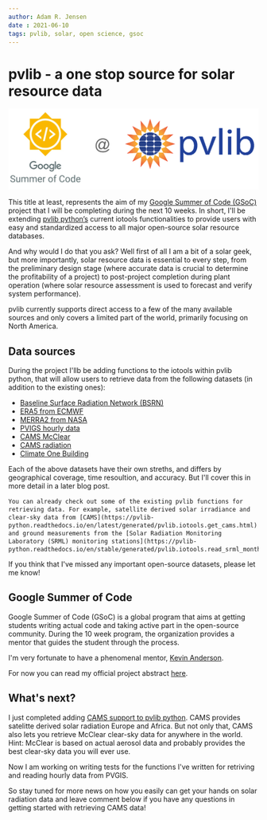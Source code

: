```yaml
---
author: Adam R. Jensen
date : 2021-06-10
tags: pvlib, solar, open science, gsoc
---
```


# pvlib - a one stop source for solar resource data
![gsoc and pvlib logo](/images/gsoc_at_pvlib.png)

This title at least, represents the aim of my [Google Summer of Code (GSoC)](https://summerofcode.withgoogle.com/about/) project that I will be completing during the next 10 weeks. In short, I'll be extending [pvlib python’s](https://pvlib-python.readthedocs.io/en/stable/) current iotools functionalities to provide users with easy and standardized access to all major open-source solar resource databases.

And why would I do that you ask? Well first of all I am a bit of a solar geek, but more importantly, solar resource data is essential to every step, from the preliminary design stage (where accurate data is crucial to determine the profitability of a project) to post-project completion during plant operation (where solar resource assessment is used to forecast and verify system performance).

pvlib currently supports direct access to a few of the many available sources and only covers a limited part of the world, primarily focusing on North America.


## Data sources
During the project I'llb be adding functions to the iotools within pvlib python, that will allow users to retrieve data from the following datasets (in addition to the existing ones):
- [Baseline Surface Radiation Network (BSRN)](https://bsrn.awi.de/) 
- [ERA5 from ECMWF](https://www.ecmwf.int/en/forecasts/datasets/reanalysis-datasets/era5)
- [MERRA2 from NASA](https://gmao.gsfc.nasa.gov/reanalysis/MERRA-2/)
- [PVIGS hourly data](https://ec.europa.eu/jrc/en/PVGIS/tools/hourly-radiation)
- [CAMS McClear](http://www.soda-pro.com/web-services/radiation/cams-mcclear)
- [CAMS radiation](http://www.soda-pro.com/web-services/radiation/cams-radiation-service/info)
- [Climate One Building](http://climate.onebuilding.org/)

Each of the above datasets have their own streths, and differs by geographical coverage, time resoultion, and accuracy. But I'll cover this in more detail in a later blog post.

```{note}
You can already check out some of the existing pvlib functions for retrieving data. For example, satellite derived solar irradiance and clear-sky data from [CAMS](https://pvlib-python.readthedocs.io/en/latest/generated/pvlib.iotools.get_cams.html) and ground measurements from the [Solar Radiation Monitoring Laboratory (SRML) monitoring stations](https://pvlib-python.readthedocs.io/en/stable/generated/pvlib.iotools.read_srml_month_from_solardat.html#pvlib.iotools.read_srml_month_from_solardat).
```

If you think that I've missed any important open-source datasets, please let me know!

## Google Summer of Code
Google Summer of Code (GSoC) is a global program that aims at getting students writing actual code and taking active part in the open-source community. During the 10 week program, the organization provides a mentor that guides the student through the process.

I'm very fortunate to have a phenomenal mentor, [Kevin Anderson](https://github.com/kanderso-nrel).

For now you can read my official project abstract [here](https://summerofcode.withgoogle.com/projects/#6071460558274560).

## What's next?
I just completed adding [CAMS support to pvlib python](https://github.com/pvlib/pvlib-python/pull/1175). CAMS provides satelitte derived solar radiation Europe and Africa. But not only that, CAMS also lets you retrieve McClear clear-sky data for anywhere in the world. Hint: McClear is based on actual aerosol data and probably provides the best clear-sky data you will ever use.

Now I am working on writing tests for the functions I've written for retriving and reading hourly data from PVGIS.

So stay tuned for more news on how you easily can get your hands on solar radiation data and leave comment below if you have any questions in getting started with retrieving CAMS data!
